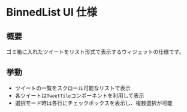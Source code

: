 # BinnedList UI 仕様

## 概要
ゴミ箱に入れたツイートをリスト形式で表示するウィジェットの仕様です。

## 挙動
- ツイートの一覧をスクロール可能なリストで表示
- 各ツイートは`TweetTile`コンポーネントを利用して表示
- 選択モード時は各行にチェックボックスを表示し、複数選択が可能


